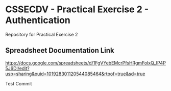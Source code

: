 ﻿# CSSECDV - Practical Exercise 2 - Authentication

Repository for Practical Exercise 2

## Spreadsheet Documentation Link 
https://docs.google.com/spreadsheets/d/1FgVYebEMcrPfsHRgmFolxQ_IP4P5J6Dl/edit?usp=sharing&ouid=101928301120544085464&rtpof=true&sd=true

Test Commit